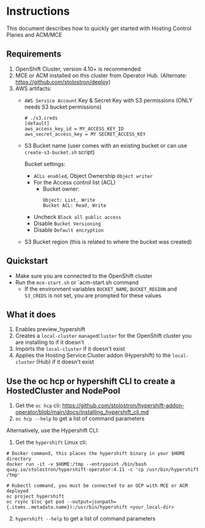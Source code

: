 # Instructions
This document describes how to quickly get started with Hosting Control Planes and ACM/MCE

## Requirements
1. OpenShift Cluster, version 4.10+ is recommended
2. MCE or ACM installed on this cluster from Operator Hub. (Alternate: https://github.com/stolostron/deploy)
3. AWS artifacts:
   * `AWS Service Account` Key & Secret Key with S3 permissions (ONLY needs S3 bucket permissions)
      ```shell
      # ./s3.creds
      [default]
      aws_access_key_id = MY_ACCESS_KEY_ID
      aws_secret_access_key = MY SECRET_ACCESS_KEY
      ```
   * S3 Bucket name (user comes with an existing bucket or can use `create-s3-bucket.sh` script)
      
        Bucket settings:
      * `ACLs enabled`, Object Ownership `Object writer`
      * For the Access control list (ACL)
         * Bucket owner:
            ```
            Object: List, Write
            Bucket ACL: Read, Write
            ```
      * Uncheck `Block all public access`
      * Disable `Bucket Versioning`
      * Disable `Default encryption`
      
   * S3 Bucket region (this is related to where the bucket was created)

## Quickstart
* Make sure you are connected to the OpenShift cluster
* Run the `mce-start.sh` or `acm-start.sh command
  * If the environment variables `BUCKET_NAME`, `BUCKET_REGION` and `S3_CREDS` is not set, you are prompted for these values

## What it does
1. Enables preview_hypershift
2. Creates a `local-cluster` `managedCluster` for the OpenShift cluster you are installing to if it doesn't
3. Imports the `local-cluster` if it doesn't exist
4. Applies the Hosting Service Cluster addon (Hypershift) to the `local-cluster` (Hub) if it doesn't exist

## Use the oc hcp or hypershift CLI to create a HostedCluster and NodePool
1. Get the `oc hcp` cli:
https://github.com/stolostron/hypershift-addon-operator/blob/main/docs/installing_hypershift_cli.md
2. `oc hcp --help` to get a list of command parameters

Alternatively, use the Hypershift CLI:
1. Get the `hypershift` Linux cli:
```shell
# Docker command, this places the hypershift binary in your $HOME directory
docker run -it -v $HOME:/tmp --entrypoint /bin/bash quay.io/stolostron/hypershift-operator:4.11 -c 'cp /usr/bin/hypershift /tmp'

# Kubectl command, you must be connected to an OCP with MCE or ACM deployed
oc project hypershift
oc rsync $(oc get pod --output=jsonpath={.items..metadata.name}):/usr/bin/hypershift <your_local-dir>
```
2. `hypershift --help` to get a list of command parameters